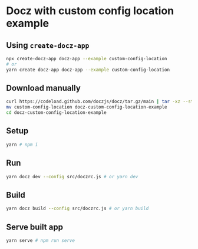 # Docz with custom config location example

## Using `create-docz-app`

```sh
npx create-docz-app docz-app --example custom-config-location
# or
yarn create docz-app docz-app --example custom-config-location
```

## Download manually

```sh
curl https://codeload.github.com/doczjs/docz/tar.gz/main | tar -xz --strip=2 docz-main/examples/custom-config-location
mv custom-config-location docz-custom-config-location-example
cd docz-custom-config-location-example
```

## Setup

```sh
yarn # npm i
```

## Run

```sh
yarn docz dev --config src/doczrc.js # or yarn dev
```

## Build

```sh
yarn docz build --config src/doczrc.js # or yarn build
```

## Serve built app

```sh
yarn serve # npm run serve
```
